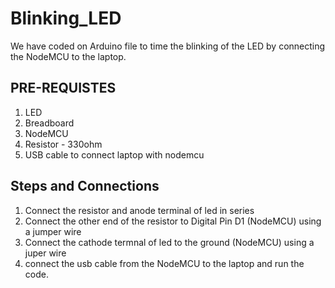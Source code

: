 # Blinking_LED
We have coded on Arduino file to time the blinking of the LED by connecting the NodeMCU to the laptop.  

## PRE-REQUISTES
1. LED
2. Breadboard
3. NodeMCU
4. Resistor - 330ohm
5. USB cable to connect laptop with nodemcu

## Steps and Connections
1. Connect the resistor and anode terminal of led in series 
2. Connect the other end of the resistor to Digital Pin D1 (NodeMCU) using a jumper wire
3. Connect the cathode termnal of led to the ground (NodeMCU) using a juper wire
4. connect the usb cable from the NodeMCU to the laptop and run the code.
